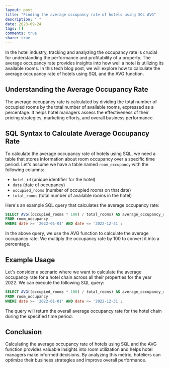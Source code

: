 ```yaml
---
layout: post
title: "Finding the average occupancy rate of hotels using SQL AVG"
description: " "
date: 2023-09-24
tags: []
comments: true
share: true
---
```


In the hotel industry, tracking and analyzing the occupancy rate is crucial for understanding the performance and profitability of a property. The average occupancy rate provides insights into how well a hotel is utilizing its available rooms. In this tech blog post, we will explore how to calculate the average occupancy rate of hotels using SQL and the AVG function.

## Understanding the Average Occupancy Rate

The average occupancy rate is calculated by dividing the total number of occupied rooms by the total number of available rooms, expressed as a percentage. It helps hotel managers assess the effectiveness of their pricing strategies, marketing efforts, and overall business performance.

## SQL Syntax to Calculate Average Occupancy Rate

To calculate the average occupancy rate of hotels using SQL, we need a table that stores information about room occupancy over a specific time period. Let's assume we have a table named `room_occupancy` with the following columns:

- `hotel_id` (unique identifier for the hotel)
- `date` (date of occupancy)
- `occupied_rooms` (number of occupied rooms on that date)
- `total_rooms` (total number of available rooms in the hotel)

Here's an example SQL query that calculates the average occupancy rate:

```sql
SELECT AVG((occupied_rooms * 100) / total_rooms) AS average_occupancy_rate
FROM room_occupancy
WHERE date >= '2022-01-01' AND date <= '2022-12-31';
```

In the above query, we use the AVG function to calculate the average occupancy rate. We multiply the occupancy rate by 100 to convert it into a percentage.

## Example Usage

Let's consider a scenario where we want to calculate the average occupancy rate for a hotel chain across all their properties for the year 2022. We can execute the following SQL query:

```sql
SELECT AVG((occupied_rooms * 100) / total_rooms) AS average_occupancy_rate
FROM room_occupancy
WHERE date >= '2022-01-01' AND date <= '2022-12-31';
```

The query will return the overall average occupancy rate for the hotel chain during the specified time period.

## Conclusion

Calculating the average occupancy rate of hotels using SQL and the AVG function provides valuable insights into room utilization and helps hotel managers make informed decisions. By analyzing this metric, hoteliers can optimize their business strategies and improve overall performance.